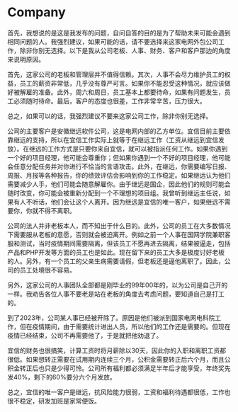 # Company
首先，我想说的是这是我发布的问题，自问自答的目的是为了帮助未来可能会遇到相同问题的人。我强烈建议，如果可能的话，请不要选择来这家电网外包公司工作，除非你别无选择。以下是我从公司老板、人事、财务、客户和客户那边的角度来说明原因。

首先，这家公司的老板和管理层并不值得信赖。其次，人事不会尽力维护员工的权益，员工的薪资非常低，几乎没有尊严可言。如果你不能忍受这种情况，就应该做好被解雇的准备。此外，周六和周日，员工基本上都要待命，如果有问题发生，员工必须随时待命。最后，客户的态度也很差，工作非常辛苦，压力很大。

总之，如果可以的话，我强烈建议不要来这家公司工作，除非你别无选择。

公司的主要客户是安徽继远软件公司，这是电网内部的乙方单位。宜信目前主要依靠继远的支持，所以在宜信工作实际上就等于在继远工作（工资从继远到宜信发放）。在继远的工作方式是只要你来自宜信，就可以被指派任何工作。如果你遇到一个好的项目经理，他可能会尊重你；但如果你遇到一个不好的项目经理，他可能会任意分配任务并对你进行不恰当的言语攻击。此外，在继远，你需要编写日报、周报、月报等各种报告，你的绩效评估会影响到你的工作稳定。如果继远认为他们需要减少人手，他们可能会随意解雇你。由于继远是国企，因此他们的规则可能会随时改变，你可能会被重新分配到一个不理想的项目组。我曾听到继远主任说，如果有人不听话，他们会让这个人离开。因为继远是宜信的唯一客户，如果继远不需要你，你就不得不离职。

公司的法人并非老板本人，而不知出于什么目的。此外，公司的员工在大多数情况下需要服从老板的意愿，否则就会被迫离开。例如之前一个人事在国网学院兼职客服和测试，当时疫情期间需要隔离，但该员工不愿再进去隔离，结果被逼走，包括产品和PHP开发等方面的员工也是如此。现在留下来的员工大多是极度讨好老板的人。另外，有一个员工的父亲生病需要请假，但老板还是逼他离职了。因此，公司的员工处境很不容易。

另外，这家公司的人事团队全部都是刚毕业的99年00年的，以为公司是自己开的一样。我劝告各位人事不要老是站在老板的角度去考虑问题，要知道自己是打工的。

到了2023年，公司某人事已经被开除了。原因是他们被派到国家电网电科院工作，但在疫情期间，由于需要统计进出人员，所以他们的工作还是需要的。但现在疫情已经结束，公司不再需要他了，于是就把他劝退了。

宜信的财务也很搞笑，计算工资时将月薪除以30天，因此你的入职和离职工资都很低。如果想转正需要在试用期内连续三个月，公积金需要转正后六个月，而且公积金转正后也只是少得可怜。公司所有福利都必须满足半年后才能享受，年终奖先发40%，剩下的60%要分六个月发放。

总之，宜信的唯一客户是继远，抗风险能力很弱，工资和福利待遇都很低，工作也很不稳定，研发加班是家常便饭。
